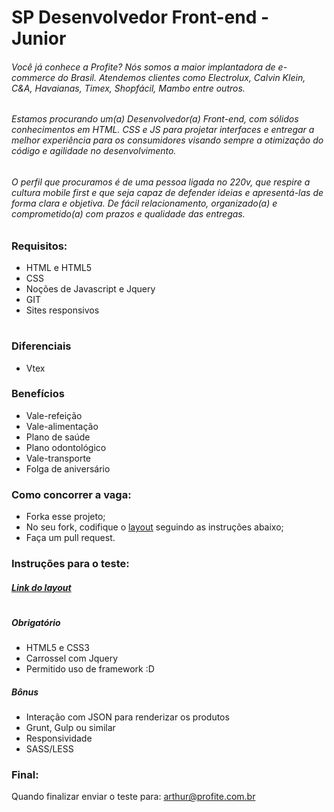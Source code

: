 # SP Desenvolvedor Front-end - Junior

###### Você já conhece a Profite? Nós somos a maior implantadora de e-commerce do Brasil. Atendemos clientes como Electrolux, Calvin Klein, C&A, Havaianas, Timex, Shopfácil, Mambo entre outros.

###### Estamos procurando um(a) Desenvolvedor(a) Front-end, com sólidos conhecimentos em HTML. CSS e JS para projetar interfaces e entregar a melhor experiência para os consumidores visando sempre a otimização do código e agilidade no desenvolvimento.

###### O perfil que procuramos é de uma pessoa ligada no 220v, que respire a cultura mobile first e que seja capaz de defender ideias e apresentá-las de forma clara e objetiva. De fácil relacionamento, organizado(a) e comprometido(a) com prazos e qualidade das entregas.


### Requisitos:
* HTML e HTML5
* CSS
* Noções de Javascript e Jquery
* GIT
* Sites responsivos

#

### Diferenciais
* Vtex

### Benefícios
*  Vale-refeição
*  Vale-alimentação
*  Plano de saúde
*  Plano odontológico
*  Vale-transporte
*  Folga de aniversário


### Como concorrer a vaga:
* Forka esse projeto;
* No seu fork, codifique o [layout](https://drive.google.com/file/d/0B3S5qqT-LEIESUFES1hhUzd2ZzA/view?usp=sharing) seguindo as instruções abaixo;
* Faça um pull request.

### Instruções para o teste:

##### [Link do layout](https://drive.google.com/file/d/0B3S5qqT-LEIESUFES1hhUzd2ZzA/view?usp=sharing)
#
##### Obrigatório
* HTML5 e CSS3
* Carrossel com Jquery
* Permitido uso de framework :D 

##### Bônus
* Interação com JSON para renderizar os produtos
* Grunt, Gulp ou similar
* Responsividade
* SASS/LESS

### Final:
Quando finalizar enviar o teste para: arthur@profite.com.br